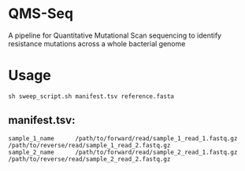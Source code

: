 # QMS-Seq
A pipeline for Quantitative Mutational Scan sequencing to identify resistance mutations across a whole bacterial genome

# Usage 
```
sh sweep_script.sh manifest.tsv reference.fasta
```
## manifest.tsv:
```
sample_1_name      /path/to/forward/read/sample_1_read_1.fastq.gz      /path/to/reverse/read/sample_1_read_2.fastq.gz
sample_2_name      /path/to/forward/read/sample_2_read_1.fastq.gz      /path/to/reverse/read/sample_2_read_2.fastq.gz
```
